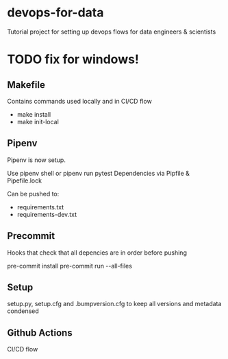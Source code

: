 # devops-for-data
Tutorial project for setting up devops flows for data engineers &amp; scientists

# TODO fix for windows!

##  Makefile
Contains commands used locally and in CI/CD flow
 - make install
 - make init-local

## Pipenv
Pipenv is now setup.

Use pipenv shell or pipenv run pytest
Dependencies via Pipfile & Pipefile.lock

Can be pushed to: 
- requirements.txt
- requirements-dev.txt

## Precommit
Hooks that check that all depencies are in order before pushing

pre-commit install
pre-commit run --all-files

## Setup 
setup.py, setup.cfg and .bumpversion.cfg to keep all versions and metadata condensed
 
## Github Actions
CI/CD flow
